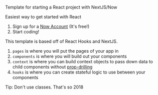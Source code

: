 Template for starting a React project with NextJS/Now

Easiest way to get started with React
1. Sign up for a [Now Account](https://zeit.co/now) (It's free!)
2. Start coding!

This template is based off of React Hooks and NextJS.
1. `pages` is where you will put the pages of your app in
2. `components` is where you will build out your components
3. `context` is where you can build context objects to pass down data to child components without [prop-drilling](https://kentcdodds.com/blog/prop-drilling)
4. `hooks` is where you can create stateful logic to use between your components

Tip: Don't use classes. That's so 2018
